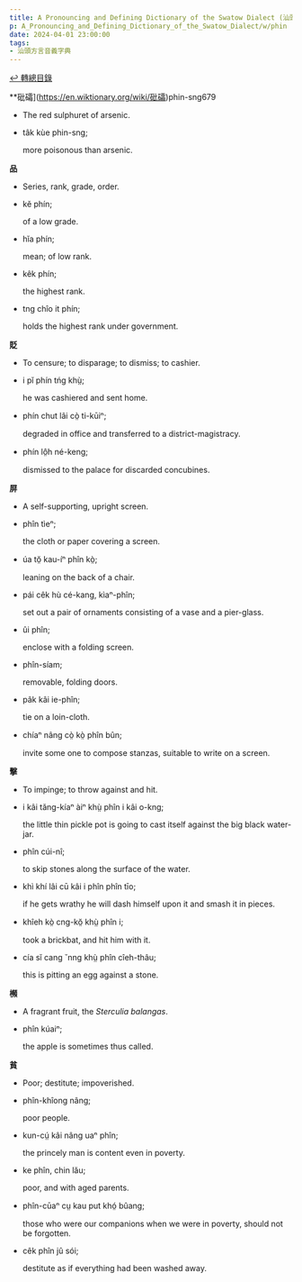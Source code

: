 ```yaml
---
title: A Pronouncing and Defining Dictionary of the Swatow Dialect (汕頭方言音義字典) / phin
p: A_Pronouncing_and_Defining_Dictionary_of_the_Swatow_Dialect/w/phin
date: 2024-04-01 23:00:00
tags: 
- 汕頭方言音義字典
---
```


[↩️ 轉總目錄](/A_Pronouncing_and_Defining_Dictionary_of_the_Swatow_Dialect)


**砒礵](https://en.wiktionary.org/wiki/砒礵)phin-sng679
- The red sulphuret of arsenic.

- tâk kùe phin-sng;

  more poisonous than arsenic.

**品**
- Series, rank, grade, order.

- kĕ phín;

  of a low grade.

- hĭa phín;

  mean; of low rank.

- kêk phín;

  the highest rank.

- tng chîo it phín;

  holds the highest rank under government.

**貶**
- To censure; to disparage; to dismiss; to cashier.

- i pĭ phín tńg khṳ̀;

  he was cashiered and sent home.

- phín chut lâi cò̤ ti-kūiⁿ;

  degraded in office and transferred to a district-magistracy.

- phín lô̤h né-keng;

  dismissed to the palace for discarded concubines.

**屏**
- A self-supporting, upright screen.

- phîn tìeⁿ;

  the cloth or paper covering a screen.

- úa tŏ̤ kau-íⁿ phîn kò̤;

  leaning on the back of a chair.

- pái cêk hù cé-kang, kìaⁿ-phîn;

  set out a pair of ornaments consisting of a vase and a pier-glass.

- ûi phîn;

  enclose with a folding screen.

- phîn-síam;

  removable, folding doors.

- pâk kâi ie-phîn;

  tie on a loin-cloth.

- chíaⁿ nâng cò̤ kò̤ phîn bûn;

  invite some one to compose stanzas, suitable to write on a screen.

**擊**
- To impinge; to throw against and hit.

- i kâi tăng-kíaⁿ àiⁿ khṳ̀ phîn i kâi o-kng;

  the little thin pickle pot is going to cast itself against the big black water-jar.

- phîn cúi-nî;

  to skip stones along the surface of the water.

- khì khí lâi cū kâi i phîn phîn tīo;

  if he gets wrathy he will dash himself upon it and smash it in pieces.

- khîeh kò̤ cng-kŏ̤ khṳ̀ phîn i;

  took a brickbat, and hit him with it.

- cía sĭ cang ˘nng khṳ̀ phîn cîeh-thâu;

  this is pitting an egg against a stone.



**㰋**
- A fragrant fruit, the *Sterculia balangas*.

- phîn kúaiⁿ;

  the apple is sometimes thus called.

**貧**
- Poor; destitute; impoverished.

- phîn-khîong nâng;

  poor people.

- kun-cṳ́ kâi nâng uaⁿ phîn;

  the princely man is content even in poverty.

- ke phîn, chin lău;

  poor, and with aged parents.

- phîn-cūaⁿ cṳ kau put khó̤ bûang;

  those who were our companions when we were in poverty, should not be forgotten.

- cêk phîn jû sói;

  destitute as if everything had been washed away.